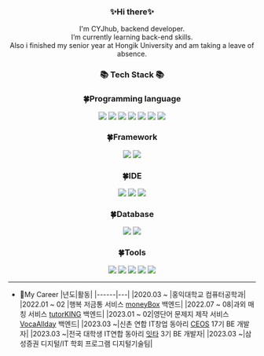<h3 align="center">✨Hi there✨</h3>
<p align="center">
   I'm CYJhub, backend developer.<br/>
 I’m currently learning back-end skills.<br/>
 Also i finished my senior year at Hongik University and am taking a leave of absence.
 
</p>

<h3 align="center">📚 Tech Stack 📚</h3>
<h3 align="center">🍀Programming language</h3>
<p align="center">
  <img src="https://img.shields.io/badge/C++-00599C?style=for-the-badge&logo=C++&logoColor=white"> <img src="https://img.shields.io/badge/C-A8B9CC?style=for-the-badge&logo=C&logoColor=white">
<img src="https://img.shields.io/badge/Python-3776AB?style=for-the-badge&logo=Python&logoColor=white">
<img src="https://img.shields.io/badge/java-4B4B77?style=for-the-badge&logo=java&logoColor=white">
<img src="https://img.shields.io/badge/JavaScript-F7DF1E?style=for-the-badge&logo=JavaScript&logoColor=white">
<img src="https://img.shields.io/badge/HTML5-E34F26?style=for-the-badge&logo=HTML5&logoColor=white">
<img src="https://img.shields.io/badge/CSS3-1572B6?style=for-the-badge&logo=CSS3&logoColor=white">
  
</p>
<h3 align="center">🍀Framework</h3>
<p align="center">
  <img src="https://img.shields.io/badge/SpringBoot-6DB33F?style=for-the-badge&logo=SpringBoot&logoColor=white"> <img src="https://img.shields.io/badge/Django-092E20?style=for-the-badge&logo=Django&logoColor=white">
</p>

<h3 align="center">🍀IDE</h3>
<p align="center">
  <img src="https://img.shields.io/badge/IntelliJ IDEA-000000?style=for-the-badge&logo=IntelliJ IDEA&logoColor=white"> <img src="https://img.shields.io/badge/Visual Studio-5C2D91?style=for-the-badge&logo=Visual Studio&logoColor=white">
<img src="https://img.shields.io/badge/PyCharm-000000?style=for-the-badge&logo=PyCharm&logoColor=white">
</p>

<h3 align="center">🍀Database</h3>
<p align="center">
  <img src="https://img.shields.io/badge/MySQL-4479A1?style=for-the-badge&logo=MySQL&logoColor=white"> <img src="https://img.shields.io/badge/MongoDB-47A248?style=for-the-badge&logo=MongoDB&logoColor=white">
</p>

<h3 align="center">🍀Tools</h3>
<p align="center">
  <img src="https://img.shields.io/badge/Git-F05032?style=for-the-badge&logo=Git&logoColor=white"> <img src="https://img.shields.io/badge/GitHub-181717?style=for-the-badge&logo=GitHub&logoColor=white">
<img src="https://img.shields.io/badge/Notion-000000?style=for-the-badge&logo=Notion&logoColor=white">
<img src="https://img.shields.io/badge/Slack-4A154B?style=for-the-badge&logo=Slack&logoColor=white">
<img src="https://img.shields.io/badge/Figma-F24E1E?style=for-the-badge&logo=Figma&logoColor=white">
</p>

* * *

* 💞My Career
   |년도|활동|
   |------|---|
   |2020.03 ~ |홍익대학교 컴퓨터공학과|
   |2022.01 ~ 02 |행복 저금통 서비스 [moneyBox](https://github.com/HICC-Bootcamp/2022-1-Happiness-Moneybox) 백엔드|
   |2022.07 ~ 08|과외 매칭 서비스 [tutorKING](https://github.com/HICC-Bootcamp/2022-Justworkhard-tutorKING) 백엔드|
   |2023.01 ~ 02|영단어 문제지 제작 서비스 [VocaAllday](https://github.com/HICC-Bootcamp/2023-forever-VocaAllday) 백엔드|
   |2023.03 ~|신촌 연합 IT창업 동아리 [CEOS](https://github.com/CEOS-Developers) 17기 BE 개발자|
   |2023.03 ~|전국 대학생 IT연합 동아리 [잇타](https://github.com/i1ta) 3기 BE 개발자|
   |2023.03 ~|삼성증권 디지털/IT 학회 프로그램 디지털기술팀|


<!--
**CYJhub/CYJhub** is a ✨ _special_ ✨ repository because its `README.md` (this file) appears on your GitHub profile.

Here are some ideas to get you started:


- 🔭 I’m currently working on ...
- 🌱 I’m currently learning ...
- 👯 I’m looking to collaborate on ...
- 🤔 I’m looking for help with ...
- 💬 Ask me about ...
- 📫 How to reach me: ...
- 😄 Pronouns: ...
- ⚡ Fun fact: ...
-->
